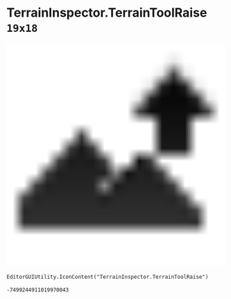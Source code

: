 # TerrainInspector.TerrainToolRaise `19x18`
<img src="/img/TerrainInspector.TerrainToolRaise.png" width=512 height=512>

``` CSharp
EditorGUIUtility.IconContent("TerrainInspector.TerrainToolRaise")
```
```
-7499244911019970043
```
